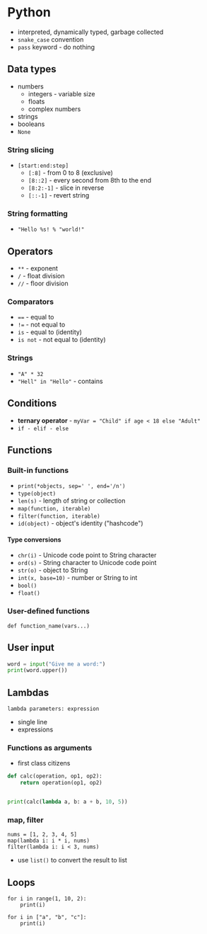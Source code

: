 # Python
- interpreted, dynamically typed, garbage collected
- `snake_case` convention
- `pass` keyword - do nothing

## Data types
- numbers
    - integers - variable size
    - floats
    - complex numbers
- strings
- booleans
- `None`

### String slicing
- `[start:end:step]`
    - `[:8]` - from 0 to 8 (exclusive)
    - `[8::2]` - every second from 8th to the end
    - `[8:2:-1]` - slice in reverse
    - `[::-1]` - revert string

### String formatting
- `"Hello %s! % "world!"`

## Operators
- `**` - exponent
- `/` - float division
- `//` - floor division

### Comparators
- `==` - equal to
- `!=` - not equal to
- `is` - equal to (identity)
- `is not` - not equal to (identity)

### Strings
- `"A" * 32`
- `"Hell" in "Hello"` - contains

## Conditions
- **ternary operator** - `myVar = "Child" if age < 18 else "Adult"`
- `if - elif - else`

## Functions

### Built-in functions
- `print(*objects, sep=' ', end='/n')`
- `type(object)`
- `len(s)` - length of string or collection
- `map(function, iterable)`
- `filter(function, iterable)`
- `id(object)` - object's identity ("hashcode")

#### Type conversions
- `chr(i)` - Unicode code point to String character
- `ord(s)` - String character to Unicode code point
- `str(o)` - object to String
- `int(x, base=10)` - number or String to int
- `bool()`
- `float()`

### User-defined functions
```
def function_name(vars...)
```

## User input
```python
word = input("Give me a word:")
print(word.upper())
```

## Lambdas
```
lambda parameters: expression
```
- single line
- expressions

### Functions as arguments
- first class citizens
```python
def calc(operation, op1, op2):
    return operation(op1, op2)


print(calc(lambda a, b: a + b, 10, 5))
```

### map, filter
```
nums = [1, 2, 3, 4, 5]
map(lambda i: i * i, nums)
filter(lambda i: i < 3, nums)
```
- use `list()` to convert the result to list

## Loops
```
for i in range(1, 10, 2):
    print(i)

for i in ["a", "b", "c"]:
    print(i)

```